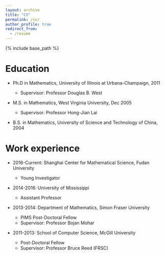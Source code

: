 ```yaml
---
layout: archive
title: "CV"
permalink: /cv/
author_profile: true
redirect_from:
  - /resume
---
```


{% include base_path %}

Education
======
* Ph.D in Mathematics, University of Illinois at Urbana-Champaign, 2011
  * Supervisor: Professor Douglas B. West
  
* M.S. in Mathematics, West Virginia University, Dec 2005
  * Supervisor: Professor Hong-Jian Lai 

* B.S. in Mathematics, University of Science and Technology of China, 2004



Work experience
======
* 2016-Current: Shanghai Center for Mathematical Science, Fudan University
  * Young Investigator

* 2014-2016: University of Mississippi
  * Assistant Professor

* 2013-2014: Department of Mathematics, Simon Fraser University
  * PIMS Post-Doctoral Fellow  
  * Supervisor: Professor Bojan Mohar
 
* 2011-2013: School of Computer Science, McGill University
  * Post-Doctoral Fellow 
  * Supervisor: Professor Bruce Reed (FRSC)






  

